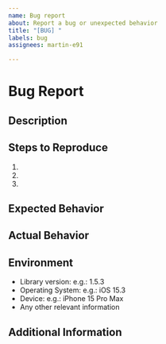```yaml
---
name: Bug report
about: Report a bug or unexpected behavior
title: "[BUG] "
labels: bug
assignees: martin-e91

---
```


# Bug Report

## Description
<!-- A clear and concise description of the bug or unexpected behavior. -->

## Steps to Reproduce
<!-- Steps to reproduce the behavior, including any necessary code snippets or screenshots. -->

1. 
2. 
3. 

## Expected Behavior
<!-- A clear and concise description of what you expected to happen. -->

## Actual Behavior
<!-- A clear and concise description of what actually happened. -->

## Environment
<!-- Include relevant details about your environment: -->
- Library version: e.g.: 1.5.3
- Operating System: e.g.: iOS 15.3
- Device: e.g.: iPhone 15 Pro Max
- Any other relevant information

## Additional Information
<!-- Add any other context about the problem here. -->
